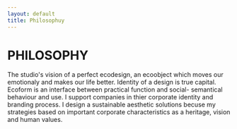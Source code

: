 ```yaml
---
layout: default
title: Philosophuy
---
```



# PHILOSOPHY

The studio's vision of a perfect ecodesign, an ecoobject which moves our emotionaly and makes our life better. Identity of a design is true capital. Ecoform is an interface between practical function and social- semantical behaviour and use. I support companies in thier corporate identity and branding process. I design a sustainable aesthetic solutions becuse my strategies based on important corporate characteristics as a heritage, vision and human values.